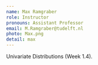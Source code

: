 ```yaml
---
name: Max Ramgraber
role: Instructor
pronouns: Assistant Professor
email: M.Ramgraber@tudelft.nl
photo: Max.png
detail: max
---
```


Univariate Distributions (Week 1.4).